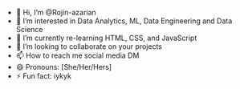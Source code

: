 - 👋 Hi, I’m @Rojin-azarian
- 👀 I’m interested in Data Analytics, ML, Data Engineering and Data Science
- 🌱 I’m currently re-learning HTML, CSS, and JavaScript
- 💞️ I’m looking to collaborate on your projects
- 📫 How to reach me social media DM
- 😄 Pronouns: [She/Her/Hers]
- ⚡ Fun fact: iykyk

<!---
Rojin-azarian/Rojin-azarian is a ✨ special ✨ repository because its `README.md` (this file) appears on your GitHub profile.
You can click the Preview link to take a look at your changes.
--->
